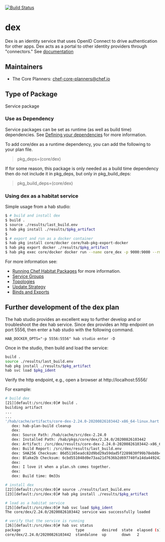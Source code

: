 [![Build Status](https://dev.azure.com/chefcorp-partnerengineering/Chef%20Base%20Plans/_apis/build/status/chef-base-plans.dex?branchName=master)](https://dev.azure.com/chefcorp-partnerengineering/Chef%20Base%20Plans/_build/latest?definitionId=206&branchName=master)

# dex

Dex is an identity service that uses OpenID Connect to drive authentication for other apps.  Dex acts as a portal to other identity providers through "connectors."   See [documentation](https://github.com/dexidp/dex)

## Maintainers

* The Core Planners: <chef-core-planners@chef.io>

## Type of Package

Service package

### Use as Dependency

Service packages can be set as runtime (as well as build time) dependencies. See [Defining your dependencies](https://www.habitat.sh/docs/developing-packages/developing-packages/#sts=Define%20Your%20Dependencies) for more information.

To add core/dex as a runtime dependency, you can add the following to your plan file.

> pkg_deps=(core/dex)

If for some reason, this package is only needed as a build time dependency then do not include it in pkg_deps, but only in pkg_build_deps:

> pkg_build_deps=(core/dex)

### Using dex as a habitat service

Simple usage from a hab studio:

```bash
$ # build and install dex
$ build .
$ source ./results/last_build.env
$ hab pkg install ./results/$pkg_artifact
$
$ # export and run as a docker container
$ hab pkg install core/docker core/hab-pkg-export-docker
$ hab pkg export docker ./results/$pkg_artifact
$ hab pkg exec core/docker docker run --name core_dex -p 9000:9000 --rm -de HAB_LICENSE=accept core/dex
```

For more information see:

* [Running Chef Habitat Packages](https://www.habitat.sh/docs/using-habitat/using-packages/) for more information.
* [Service Groups](https://www.habitat.sh/docs/using-habitat/service-groups/)
* [Topologies](https://www.habitat.sh/docs/using-habitat/topologies/)
* [Update Strategy](https://www.habitat.sh/docs/using-habitat/using-updates/)
* [Binds and Exports](https://www.habitat.sh/docs/developing-packages/#runtime-binds-and-exports)

## Further development of the dex plan

The hab studio provides an excellent way to further develop and or troubleshoot the dex hab service.  Since dex provides an http endpoint on port 5556, then enter a hab studio with the following command.

``HAB_DOCKER_OPTS="-p 5556:5556" hab studio enter -D``

Once in the studio, then build and load the service:

```bash
build .
source ./results/last_build.env
hab pkg install ./results/$pkg_artifact
hab svc load $pkg_ident
```

Verify the http endpoint, e.g., open a browser at http://localhost:5556/

For example:

```bash
# build dex
[21][default:/src/dex:0]# build .
building artifact
...
...
'/hab/cache/artifacts/core-dex-2.24.0-20200826103442-x86_64-linux.hart' -> '/src/dex/results/core-dex-2.24.0-20200826103442-x86_64-linux.hart'
   dex: hab-plan-build cleanup
   dex:
   dex: Source Path: /hab/cache/src/dex-2.24.0
   dex: Installed Path: /hab/pkgs/core/dex/2.24.0/20200826103442
   dex: Artifact: /src/dex/results/core-dex-2.24.0-20200826103442-x86_64-linux.hart
   dex: Build Report: /src/dex/results/last_build.env
   dex: SHA256 Checksum: 86d51165eadc82d9bd29a59dad5f2289830f99b78eb8b4b5bc0754977170c3fd
   dex: Blake2b Checksum: 6cbd551048d0e73aa21d7636b2d697740fa14da449242b6a1c5e7bf291afed0b
   dex:
   dex: I love it when a plan.sh comes together.
   dex:
   dex: Build time: 0m33s

# install dex
[22][default:/src/dex:0]# source ./results/last_build.env
[23][default:/src/dex:0]# hab pkg install ./results/$pkg_artifact

# load as a habitat service
[25][default:/src/dex:0]# hab svc load $pkg_ident
The core/dex/2.24.0/20200826103442 service was successfully loaded

# verify that the service is running
[26][default:/src/dex:0]# hab svc status
package                         type        desired  state  elapsed (s)  pid     group
core/dex/2.24.0/20200826103442  standalone  up       down   2            <none>  dex.default
```
